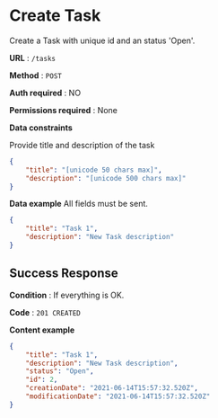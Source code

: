 # Create Task

Create a Task with unique id and an status 'Open'.

**URL** : `/tasks`

**Method** : `POST`

**Auth required** : NO

**Permissions required** : None

**Data constraints**

Provide title and description of the task

```json
{
    "title": "[unicode 50 chars max]",
    "description": "[unicode 500 chars max]"
}
```

**Data example** All fields must be sent.

```json
{
    "title": "Task 1",
    "description": "New Task description"
}
```

## Success Response

**Condition** : If everything is OK.

**Code** : `201 CREATED`

**Content example**

```json
{
    "title": "Task 1",
    "description": "New Task description",
    "status": "Open",
    "id": 2,
    "creationDate": "2021-06-14T15:57:32.520Z",
    "modificationDate": "2021-06-14T15:57:32.520Z"
}
```
